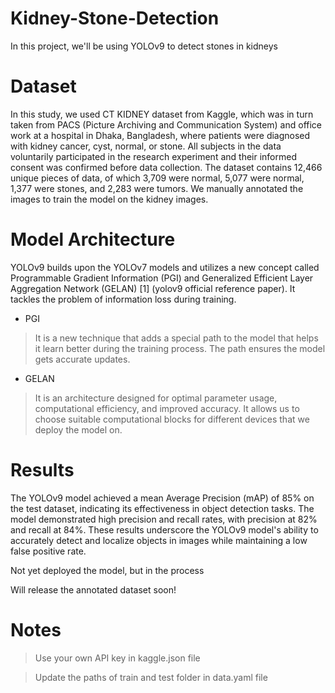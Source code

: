 # Kidney-Stone-Detection
In this project, we'll be using YOLOv9 to detect stones in kidneys

# Dataset
In this study, we used CT KIDNEY dataset from Kaggle, which was in turn taken from PACS (Picture Archiving and Communication System) and office work at a hospital in Dhaka, Bangladesh, where patients were diagnosed with kidney cancer, cyst, normal, or stone. All subjects in the data voluntarily participated in the research experiment and their informed consent was confirmed before data collection. The dataset contains 12,466 unique pieces of data, of which 3,709 were normal, 5,077 were normal, 1,377 were stones, and 2,283 were tumors. We manually annotated the images to train the model on the kidney images.

# Model Architecture
YOLOv9 builds upon the YOLOv7 models and utilizes a new concept called Programmable Gradient Information (PGI) and Generalized Efficient Layer Aggregation Network (GELAN) [1] (yolov9 official reference paper). It tackles the problem of information loss during training.
- PGI
> It is a new technique that adds a special path to the model that helps it learn better during the training process.
>The path ensures the model gets accurate updates.
- GELAN
> It is an architecture designed for optimal parameter usage, computational efficiency, and improved accuracy.
> It allows us to choose suitable computational blocks for different devices that we deploy the model on.

# Results
The YOLOv9 model achieved a mean Average Precision (mAP) of 85% on the test dataset, indicating its effectiveness in object detection tasks. The model demonstrated high precision and recall rates, with precision at 82% and recall at 84%. These results underscore the YOLOv9 model's ability to accurately detect and localize objects in images while maintaining a low false positive rate.

Not yet deployed the model, but in the process

Will release the annotated dataset soon!

# Notes
> Use your own API key in kaggle.json file

> Update the paths of train and test folder in data.yaml file
